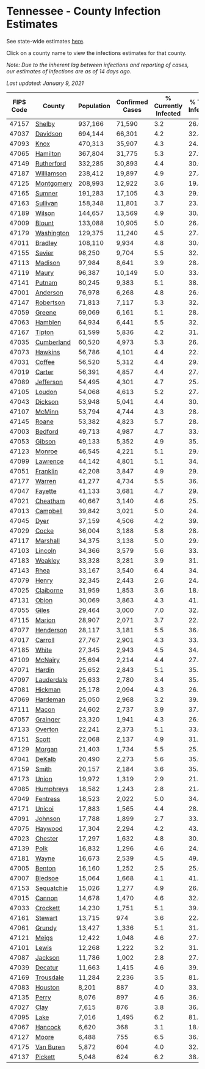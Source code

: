 # Tennessee - County Infection Estimates

See state-wide estimates [here](/infections/us-tn).

Click on a county name to view the infections estimates for that county.

*Note: Due to the inherent lag between infections and reporting of cases, our estimates of infections are as of 14 days ago.*

*Last updated: January 9, 2021*

|   FIPS Code |                   County |   Population |   Confirmed Cases |   % Currently Infected |   % Total Infected |
|-------------|--------------------------|--------------|-------------------|------------------------|--------------------|
|       47157 |         [Shelby](shelby) |      937,166 |            71,590 |                    3.2 |               26.0 |
|       47037 |     [Davidson](davidson) |      694,144 |            66,301 |                    4.2 |               32.4 |
|       47093 |             [Knox](knox) |      470,313 |            35,907 |                    4.3 |               24.5 |
|       47065 |     [Hamilton](hamilton) |      367,804 |            31,775 |                    5.3 |               27.9 |
|       47149 | [Rutherford](rutherford) |      332,285 |            30,893 |                    4.4 |               30.6 |
|       47187 | [Williamson](williamson) |      238,412 |            19,897 |                    4.9 |               27.4 |
|       47125 | [Montgomery](montgomery) |      208,993 |            12,922 |                    3.6 |               19.8 |
|       47165 |         [Sumner](sumner) |      191,283 |            17,105 |                    4.3 |               29.9 |
|       47163 |     [Sullivan](sullivan) |      158,348 |            11,801 |                    3.7 |               23.7 |
|       47189 |         [Wilson](wilson) |      144,657 |            13,569 |                    4.9 |               30.7 |
|       47009 |         [Blount](blount) |      133,088 |            10,905 |                    5.0 |               26.4 |
|       47179 | [Washington](washington) |      129,375 |            11,240 |                    4.5 |               27.8 |
|       47011 |       [Bradley](bradley) |      108,110 |             9,934 |                    4.8 |               30.0 |
|       47155 |         [Sevier](sevier) |       98,250 |             9,704 |                    5.5 |               32.1 |
|       47113 |       [Madison](madison) |       97,984 |             8,641 |                    3.9 |               28.4 |
|       47119 |           [Maury](maury) |       96,387 |            10,149 |                    5.0 |               33.6 |
|       47141 |         [Putnam](putnam) |       80,245 |             9,383 |                    5.1 |               38.1 |
|       47001 |     [Anderson](anderson) |       76,978 |             6,268 |                    4.8 |               26.0 |
|       47147 |   [Robertson](robertson) |       71,813 |             7,117 |                    5.3 |               32.8 |
|       47059 |         [Greene](greene) |       69,069 |             6,161 |                    5.1 |               28.4 |
|       47063 |       [Hamblen](hamblen) |       64,934 |             6,441 |                    5.5 |               32.2 |
|       47167 |         [Tipton](tipton) |       61,599 |             5,836 |                    4.2 |               31.3 |
|       47035 | [Cumberland](cumberland) |       60,520 |             4,973 |                    5.3 |               26.3 |
|       47073 |       [Hawkins](hawkins) |       56,786 |             4,101 |                    4.4 |               22.9 |
|       47031 |         [Coffee](coffee) |       56,520 |             5,312 |                    4.4 |               29.9 |
|       47019 |         [Carter](carter) |       56,391 |             4,857 |                    4.4 |               27.6 |
|       47089 |   [Jefferson](jefferson) |       54,495 |             4,301 |                    4.7 |               25.4 |
|       47105 |         [Loudon](loudon) |       54,068 |             4,613 |                    5.2 |               27.4 |
|       47043 |       [Dickson](dickson) |       53,948 |             5,041 |                    4.4 |               30.2 |
|       47107 |         [McMinn](mcminn) |       53,794 |             4,744 |                    4.3 |               28.4 |
|       47145 |           [Roane](roane) |       53,382 |             4,823 |                    5.7 |               28.8 |
|       47003 |       [Bedford](bedford) |       49,713 |             4,987 |                    4.7 |               33.0 |
|       47053 |         [Gibson](gibson) |       49,133 |             5,352 |                    4.9 |               35.3 |
|       47123 |         [Monroe](monroe) |       46,545 |             4,221 |                    5.1 |               29.0 |
|       47099 |     [Lawrence](lawrence) |       44,142 |             4,801 |                    5.1 |               34.7 |
|       47051 |     [Franklin](franklin) |       42,208 |             3,847 |                    4.9 |               29.2 |
|       47177 |         [Warren](warren) |       41,277 |             4,734 |                    5.5 |               36.7 |
|       47047 |       [Fayette](fayette) |       41,133 |             3,681 |                    4.7 |               29.2 |
|       47021 |     [Cheatham](cheatham) |       40,667 |             3,140 |                    4.6 |               25.3 |
|       47013 |     [Campbell](campbell) |       39,842 |             3,021 |                    5.0 |               24.3 |
|       47045 |             [Dyer](dyer) |       37,159 |             4,506 |                    4.2 |               39.2 |
|       47029 |           [Cocke](cocke) |       36,004 |             3,188 |                    5.8 |               28.4 |
|       47117 |     [Marshall](marshall) |       34,375 |             3,138 |                    5.0 |               29.0 |
|       47103 |       [Lincoln](lincoln) |       34,366 |             3,579 |                    5.6 |               33.2 |
|       47183 |       [Weakley](weakley) |       33,328 |             3,281 |                    3.9 |               31.7 |
|       47143 |             [Rhea](rhea) |       33,167 |             3,540 |                    6.4 |               34.2 |
|       47079 |           [Henry](henry) |       32,345 |             2,443 |                    2.6 |               24.4 |
|       47025 |   [Claiborne](claiborne) |       31,959 |             1,853 |                    3.6 |               18.6 |
|       47131 |           [Obion](obion) |       30,069 |             3,863 |                    4.3 |               41.3 |
|       47055 |           [Giles](giles) |       29,464 |             3,000 |                    7.0 |               32.4 |
|       47115 |         [Marion](marion) |       28,907 |             2,071 |                    3.7 |               22.9 |
|       47077 |   [Henderson](henderson) |       28,117 |             3,181 |                    5.5 |               36.6 |
|       47017 |       [Carroll](carroll) |       27,767 |             2,901 |                    4.3 |               33.3 |
|       47185 |           [White](white) |       27,345 |             2,943 |                    4.5 |               34.4 |
|       47109 |       [McNairy](mcnairy) |       25,694 |             2,214 |                    4.4 |               27.8 |
|       47071 |         [Hardin](hardin) |       25,652 |             2,843 |                    5.1 |               35.7 |
|       47097 | [Lauderdale](lauderdale) |       25,633 |             2,780 |                    3.4 |               35.4 |
|       47081 |       [Hickman](hickman) |       25,178 |             2,094 |                    4.3 |               26.7 |
|       47069 |     [Hardeman](hardeman) |       25,050 |             2,968 |                    3.2 |               39.5 |
|       47111 |           [Macon](macon) |       24,602 |             2,737 |                    3.9 |               37.4 |
|       47057 |     [Grainger](grainger) |       23,320 |             1,941 |                    4.3 |               26.6 |
|       47133 |       [Overton](overton) |       22,241 |             2,373 |                    5.1 |               33.6 |
|       47151 |           [Scott](scott) |       22,068 |             2,137 |                    4.9 |               31.2 |
|       47129 |         [Morgan](morgan) |       21,403 |             1,734 |                    5.5 |               25.7 |
|       47041 |         [DeKalb](dekalb) |       20,490 |             2,273 |                    5.6 |               35.9 |
|       47159 |           [Smith](smith) |       20,157 |             2,184 |                    3.6 |               35.1 |
|       47173 |           [Union](union) |       19,972 |             1,319 |                    2.9 |               21.1 |
|       47085 |   [Humphreys](humphreys) |       18,582 |             1,243 |                    2.8 |               21.4 |
|       47049 |     [Fentress](fentress) |       18,523 |             2,022 |                    5.0 |               34.4 |
|       47171 |         [Unicoi](unicoi) |       17,883 |             1,565 |                    4.4 |               28.1 |
|       47091 |       [Johnson](johnson) |       17,788 |             1,899 |                    2.7 |               33.7 |
|       47075 |       [Haywood](haywood) |       17,304 |             2,294 |                    4.2 |               43.5 |
|       47023 |       [Chester](chester) |       17,297 |             1,632 |                    4.8 |               30.5 |
|       47139 |             [Polk](polk) |       16,832 |             1,296 |                    4.6 |               24.9 |
|       47181 |           [Wayne](wayne) |       16,673 |             2,539 |                    4.5 |               49.8 |
|       47005 |         [Benton](benton) |       16,160 |             1,252 |                    2.5 |               25.0 |
|       47007 |       [Bledsoe](bledsoe) |       15,064 |             1,668 |                    4.1 |               41.3 |
|       47153 | [Sequatchie](sequatchie) |       15,026 |             1,277 |                    4.9 |               26.9 |
|       47015 |         [Cannon](cannon) |       14,678 |             1,470 |                    4.6 |               32.6 |
|       47033 |     [Crockett](crockett) |       14,230 |             1,751 |                    5.1 |               39.6 |
|       47161 |       [Stewart](stewart) |       13,715 |               974 |                    3.6 |               22.4 |
|       47061 |         [Grundy](grundy) |       13,427 |             1,336 |                    5.1 |               31.4 |
|       47121 |           [Meigs](meigs) |       12,422 |             1,048 |                    4.6 |               27.0 |
|       47101 |           [Lewis](lewis) |       12,268 |             1,222 |                    3.2 |               31.5 |
|       47087 |       [Jackson](jackson) |       11,786 |             1,002 |                    2.8 |               27.6 |
|       47039 |       [Decatur](decatur) |       11,663 |             1,415 |                    4.6 |               39.1 |
|       47169 |   [Trousdale](trousdale) |       11,284 |             2,236 |                    3.5 |               81.4 |
|       47083 |       [Houston](houston) |        8,201 |               887 |                    4.0 |               33.2 |
|       47135 |           [Perry](perry) |        8,076 |               897 |                    4.6 |               36.0 |
|       47027 |             [Clay](clay) |        7,615 |               876 |                    3.8 |               36.8 |
|       47095 |             [Lake](lake) |        7,016 |             1,495 |                    6.2 |               81.3 |
|       47067 |       [Hancock](hancock) |        6,620 |               368 |                    3.1 |               18.0 |
|       47127 |           [Moore](moore) |        6,488 |               755 |                    6.5 |               36.9 |
|       47175 |   [Van Buren](van-buren) |        5,872 |               604 |                    4.0 |               32.3 |
|       47137 |       [Pickett](pickett) |        5,048 |               624 |                    6.2 |               38.4 |